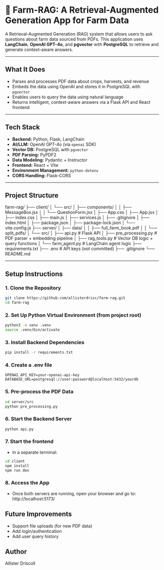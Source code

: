 # 🌾 Farm-RAG: A Retrieval-Augmented Generation App for Farm Data

A Retrieval-Augmented Generation (RAG) system that allows users to ask questions about farm data sourced from PDFs. This application uses **LangChain**, **OpenAI GPT-4o**, and **pgvector** with **PostgreSQL** to retrieve and generate context-aware answers.

---

## What It Does

- Parses and processes PDF data about crops, harvests, and revenue
- Embeds the data using OpenAI and stores it in PostgreSQL with `pgvector`
- Enables users to query the data using natural language
- Returns intelligent, context-aware answers via a Flask API and React frontend

---

## Tech Stack

- **Backend:** Python, Flask, LangChain
- **AI/LLM:** OpenAI GPT-4o (via `openai` SDK)
- **Vector DB:** PostgreSQL with `pgvector`
- **PDF Parsing:** PyPDF2
- **Data Modeling:** Pydantic + Instructor
- **Frontend:** React + Vite
- **Environment Management:** `python-dotenv`
- **CORS Handling:** Flask-CORS

---

## Project Structure

farm-rag/
├── client/
│ └── src/
│ ├── components/
│ │ ├── MessageBox.jsx
│ │ └── QuestionForm.jsx
│ ├── App.css
│ ├── App.jsx
│ ├── index.css
│ ├── main.js
│ ├── services.js
│ ├── .gitignore
│ ├── index.html
│ ├── package.json
│ ├── package-lock.json
│ └── vite.config.js
├── server/
│ ├── data/
│ │ ├── full_farm_book.pdf
│ │ └── split_pdfs/
│ └── src/
│ ├── api.py # Flask API
│ ├── pre_processing.py # PDF parser + embedding pipeline
│ ├── rag_tools.py # Vector DB logic + query functions
│ └── farm_agent.py # LangChain agent logic
├── requirements.txt
├── .env # API keys (not committed)
├── .gitignore
└── README.md

---

## Setup Instructions

### 1. Clone the Repository
```bash
git clone https://github.com/allisterdrisc/farm-rag.git
cd farm-rag
```

### 2. Set Up Python Virtual Environment (from project root)
```bash
python3 -m venv .venv
source .venv/bin/activate
```

### 3. Install Backend Dependencies
```bash
pip install -r requirements.txt
```

### 4. Create a .env file 
```env
OPENAI_API_KEY=your-openai-api-key
DATABASE_URL=postgresql://user:password@localhost:5432/yourdb
```

### 5. Pre-process the PDF Data
```bash
cd server/src
python pre_processing.py
```

### 6. Start the Backend Server
```bash
python api.py
```

### 7. Start the frontend
- In a separate terminal:
```bash
cd client
npm install
npm run dev
```

### 8. Access the App
- Once both servers are running, open your browser and go to:
http://localhost:5173/

## Future Improvements
- Support file uploads (for new PDF data)
- Add login/authentication
- Add user query history

## Author
Allister Driscoll
